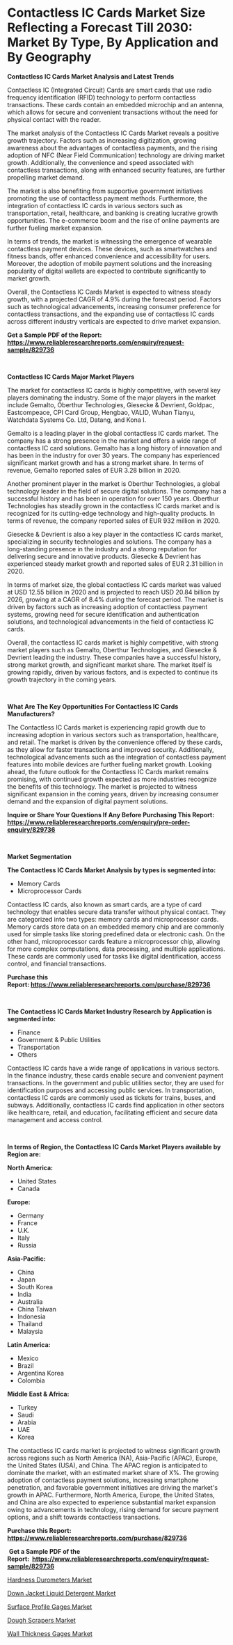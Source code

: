 <p><h1>Contactless IC Cards Market Size Reflecting a Forecast Till 2030: Market By Type, By Application and By Geography</h1></p><p><strong>Contactless IC Cards Market Analysis and Latest Trends</strong></p>
<p><p>Contactless IC (Integrated Circuit) Cards are smart cards that use radio frequency identification (RFID) technology to perform contactless transactions. These cards contain an embedded microchip and an antenna, which allows for secure and convenient transactions without the need for physical contact with the reader.</p><p>The market analysis of the Contactless IC Cards Market reveals a positive growth trajectory. Factors such as increasing digitization, growing awareness about the advantages of contactless payments, and the rising adoption of NFC (Near Field Communication) technology are driving market growth. Additionally, the convenience and speed associated with contactless transactions, along with enhanced security features, are further propelling market demand.</p><p>The market is also benefiting from supportive government initiatives promoting the use of contactless payment methods. Furthermore, the integration of contactless IC cards in various sectors such as transportation, retail, healthcare, and banking is creating lucrative growth opportunities. The e-commerce boom and the rise of online payments are further fueling market expansion.</p><p>In terms of trends, the market is witnessing the emergence of wearable contactless payment devices. These devices, such as smartwatches and fitness bands, offer enhanced convenience and accessibility for users. Moreover, the adoption of mobile payment solutions and the increasing popularity of digital wallets are expected to contribute significantly to market growth.</p><p>Overall, the Contactless IC Cards Market is expected to witness steady growth, with a projected CAGR of 4.9% during the forecast period. Factors such as technological advancements, increasing consumer preference for contactless transactions, and the expanding use of contactless IC cards across different industry verticals are expected to drive market expansion.</p></p>
<p><strong>Get a Sample PDF of the Report:&nbsp; <a href="https://www.reliableresearchreports.com/enquiry/request-sample/829736">https://www.reliableresearchreports.com/enquiry/request-sample/829736</a></strong></p>
<p>&nbsp;</p>
<p><strong>Contactless IC Cards Major Market Players</strong></p>
<p><p>The market for contactless IC cards is highly competitive, with several key players dominating the industry. Some of the major players in the market include Gemalto, Oberthur Technologies, Giesecke & Devrient, Goldpac, Eastcompeace, CPI Card Group, Hengbao, VALID, Wuhan Tianyu, Watchdata Systems Co. Ltd, Datang, and Kona I. </p><p>Gemalto is a leading player in the global contactless IC cards market. The company has a strong presence in the market and offers a wide range of contactless IC card solutions. Gemalto has a long history of innovation and has been in the industry for over 30 years. The company has experienced significant market growth and has a strong market share. In terms of revenue, Gemalto reported sales of EUR 3.28 billion in 2020.</p><p>Another prominent player in the market is Oberthur Technologies, a global technology leader in the field of secure digital solutions. The company has a successful history and has been in operation for over 150 years. Oberthur Technologies has steadily grown in the contactless IC cards market and is recognized for its cutting-edge technology and high-quality products. In terms of revenue, the company reported sales of EUR 932 million in 2020.</p><p>Giesecke & Devrient is also a key player in the contactless IC cards market, specializing in security technologies and solutions. The company has a long-standing presence in the industry and a strong reputation for delivering secure and innovative products. Giesecke & Devrient has experienced steady market growth and reported sales of EUR 2.31 billion in 2020.</p><p>In terms of market size, the global contactless IC cards market was valued at USD 12.55 billion in 2020 and is projected to reach USD 20.84 billion by 2026, growing at a CAGR of 8.4% during the forecast period. The market is driven by factors such as increasing adoption of contactless payment systems, growing need for secure identification and authentication solutions, and technological advancements in the field of contactless IC cards.</p><p>Overall, the contactless IC cards market is highly competitive, with strong market players such as Gemalto, Oberthur Technologies, and Giesecke & Devrient leading the industry. These companies have a successful history, strong market growth, and significant market share. The market itself is growing rapidly, driven by various factors, and is expected to continue its growth trajectory in the coming years.</p></p>
<p>&nbsp;</p>
<p><strong>What Are The Key Opportunities For Contactless IC Cards Manufacturers?</strong></p>
<p><p>The Contactless IC Cards market is experiencing rapid growth due to increasing adoption in various sectors such as transportation, healthcare, and retail. The market is driven by the convenience offered by these cards, as they allow for faster transactions and improved security. Additionally, technological advancements such as the integration of contactless payment features into mobile devices are further fueling market growth. Looking ahead, the future outlook for the Contactless IC Cards market remains promising, with continued growth expected as more industries recognize the benefits of this technology. The market is projected to witness significant expansion in the coming years, driven by increasing consumer demand and the expansion of digital payment solutions.</p></p>
<p><strong>Inquire or Share Your Questions If Any Before Purchasing This Report: <a href="https://www.reliableresearchreports.com/enquiry/pre-order-enquiry/829736">https://www.reliableresearchreports.com/enquiry/pre-order-enquiry/829736</a></strong></p>
<p>&nbsp;</p>
<p><strong>Market Segmentation</strong></p>
<p><strong>The Contactless IC Cards Market Analysis by types is segmented into:</strong></p>
<p><ul><li>Memory Cards</li><li>Microprocessor Cards</li></ul></p>
<p><p>Contactless IC cards, also known as smart cards, are a type of card technology that enables secure data transfer without physical contact. They are categorized into two types: memory cards and microprocessor cards. Memory cards store data on an embedded memory chip and are commonly used for simple tasks like storing predefined data or electronic cash. On the other hand, microprocessor cards feature a microprocessor chip, allowing for more complex computations, data processing, and multiple applications. These cards are commonly used for tasks like digital identification, access control, and financial transactions.</p></p>
<p><strong>Purchase this Report:&nbsp;<a href="https://www.reliableresearchreports.com/purchase/829736">https://www.reliableresearchreports.com/purchase/829736</a></strong></p>
<p>&nbsp;</p>
<p><strong>The Contactless IC Cards Market Industry Research by Application is segmented into:</strong></p>
<p><ul><li>Finance</li><li>Government & Public Utilities</li><li>Transportation</li><li>Others</li></ul></p>
<p><p>Contactless IC cards have a wide range of applications in various sectors. In the finance industry, these cards enable secure and convenient payment transactions. In the government and public utilities sector, they are used for identification purposes and accessing public services. In transportation, contactless IC cards are commonly used as tickets for trains, buses, and subways. Additionally, contactless IC cards find application in other sectors like healthcare, retail, and education, facilitating efficient and secure data management and access control.</p></p>
<p>&nbsp;</p>
<p><strong>In terms of Region, the Contactless IC Cards Market Players available by Region are:</strong></p>
<p>
    <p> <strong> North America: </strong>
        <ul>
            <li>United States</li>
            <li>Canada</li>
        </ul>
        </p> 
    <p> <strong> Europe: </strong>
        <ul>
            <li>Germany</li>
            <li>France</li>
            <li>U.K.</li>
            <li>Italy</li>
            <li>Russia</li>
        </ul>
        </p> 
    <p> <strong> Asia-Pacific: </strong>
        <ul>
            <li>China</li>
            <li>Japan</li>
            <li>South Korea</li>
            <li>India</li>
            <li>Australia</li>
            <li>China Taiwan</li>
            <li>Indonesia</li>
            <li>Thailand</li>
            <li>Malaysia</li>
        </ul>
        </p> 
    <p> <strong> Latin America: </strong>
        <ul>
            <li>Mexico</li>
            <li>Brazil</li>
            <li>Argentina Korea</li>
            <li>Colombia</li>
        </ul>
        </p> 
    <p> <strong> Middle East & Africa: </strong>
        <ul>
            <li>Turkey</li>
            <li>Saudi</li>
            <li>Arabia</li>
            <li>UAE</li>
            <li>Korea</li>
        </ul>
    </p>
    </p>
<p><p>The contactless IC cards market is projected to witness significant growth across regions such as North America (NA), Asia-Pacific (APAC), Europe, the United States (USA), and China. The APAC region is anticipated to dominate the market, with an estimated market share of X%. The growing adoption of contactless payment solutions, increasing smartphone penetration, and favorable government initiatives are driving the market's growth in APAC. Furthermore, North America, Europe, the United States, and China are also expected to experience substantial market expansion owing to advancements in technology, rising demand for secure payment options, and a shift towards contactless transactions.</p></p>
<p><strong>Purchase this Report: <a href="https://www.reliableresearchreports.com/purchase/829736">https://www.reliableresearchreports.com/purchase/829736</a></strong></p>
<p>&nbsp;<strong>Get a Sample PDF of the Report:&nbsp;&nbsp;<a href="https://www.reliableresearchreports.com/enquiry/request-sample/829736">https://www.reliableresearchreports.com/enquiry/request-sample/829736</a></strong></p>
<p><strong></strong></p>
<p><p><a href="https://www.linkedin.com/pulse/hardness-durometers-market-research-report-provides-thorough/">Hardness Durometers Market</a></p><p><a href="https://medium.com/@beaugrant15/down-jacket-liquid-detergent-market-size-cagr-trends-2024-2030-d3516812a525">Down Jacket Liquid Detergent Market</a></p><p><a href="https://www.linkedin.com/pulse/surface-profile-gages-market-insights-players-forecast-till/">Surface Profile Gages Market</a></p><p><a href="https://medium.com/@henrykihn/dough-scrapers-market-insight-market-trends-growth-forecasted-from-2023-to-2030-9e986602b0fd">Dough Scrapers Market</a></p><p><a href="https://www.linkedin.com/pulse/wall-thickness-gages-market-research-report-unlocks-analysis/">Wall Thickness Gages Market</a></p></p>